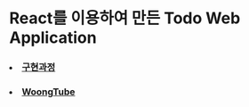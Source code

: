 # React를 이용하여 만든 Todo Web Application

### <li>[구현과정](https://www.notion.so/VideoStreaming-08d023424cd44ee096112df11ca2394e?pvs=4)</li>

### <li>[WoongTube](https://fascinating-frangollo-d8120b.netlify.app/)</li>
